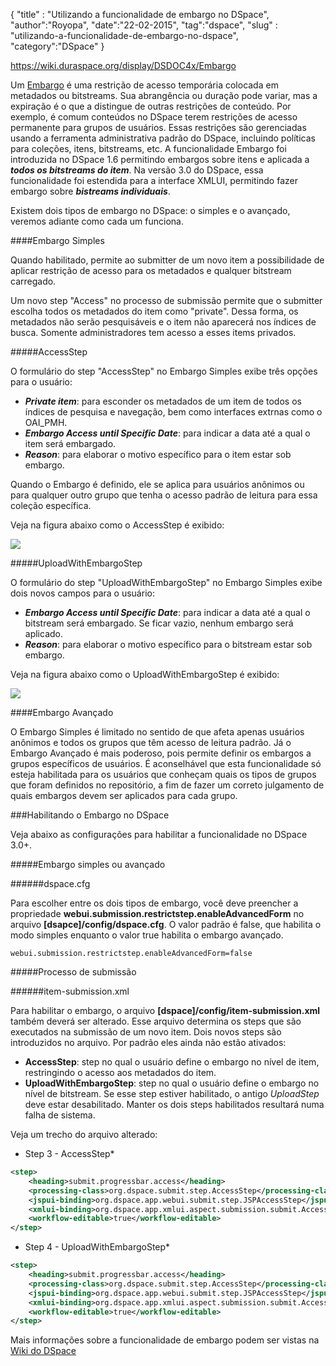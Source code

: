 {
"title" : "Utilizando a funcionalidade de embargo no DSpace",
"author":"Royopa",
"date":"22-02-2015",
"tag":"dspace",
"slug" : "utilizando-a-funcionalidade-de-embargo-no-dspace",
"category":"DSpace"
}

https://wiki.duraspace.org/display/DSDOC4x/Embargo

Um [Embargo][1] é uma restrição de acesso temporária colocada em metadados ou bitstreams. Sua abrangência ou duração pode variar, mas a expiração é o que a distingue de outras restrições de conteúdo. Por exemplo, é comum conteúdos no DSpace terem restrições de acesso permanente para grupos de usuários. Essas restrições são gerenciadas usando a ferramenta administrativa padrão do DSpace, incluindo políticas para coleções, itens, bitstreams, etc. 
A funcionalidade Embargo foi introduzida no DSpace 1.6 permitindo embargos sobre itens e aplicada a ***todos os bitstreams do item***. Na versão 3.0 do DSpace, essa funcionalidade foi estendida para a interface XMLUI, permitindo fazer embargo sobre ***bistreams individuais***.

Existem dois tipos de embargo no DSpace: o simples e o avançado, veremos adiante como cada um funciona.

####Embargo Simples

Quando habilitado, permite ao submitter de um novo item a possibilidade de aplicar restrição de acesso para os metadados e qualquer bitstream carregado.

Um novo step "Access" no processo de submissão permite que o submitter escolha todos os metadados do item como "private". Dessa forma, os metadados não serão pesquisáveis e o item não aparecerá nos índices de busca. Somente administradores tem acesso a esses items privados.

#####AccessStep

O formulário do step "AccessStep" no Embargo Simples exibe três opções para o usuário:

 - ***Private item***: para esconder os metadados de um item de todos os índices de pesquisa e navegação, bem como interfaces extrnas como o OAI_PMH.
 - ***Embargo Access until Specific Date***: para indicar a data até a qual o item será embargado.
 - ***Reason***: para elaborar o motivo específico para o item estar sob embargo.

Quando o Embargo é definido, ele se aplica para usuários anônimos ou para qualquer outro grupo que tenha o acesso padrão de leitura para essa coleção específica.

Veja na figura abaixo como o AccessStep é exibido:

![](http://www.royopa.url.ph/themes/textpress/assets/img/embargo-simples.png)

#####UploadWithEmbargoStep

O formulário do step "UploadWithEmbargoStep" no Embargo Simples exibe dois novos campos para o usuário:

 - ***Embargo Access until Specific Date***: para indicar a data até a qual o bitstream será embargado. Se ficar vazio, nenhum embargo será aplicado.
 - ***Reason***: para elaborar o motivo específico para o bitstream estar sob embargo.

Veja na figura abaixo como o UploadWithEmbargoStep é exibido:

![](http://www.royopa.url.ph/themes/textpress/assets/img/embargo-simples-UploadWithEmbargoStep.png)

####Embargo Avançado

O Embargo Simples é limitado no sentido de que afeta apenas usuários anônimos e todos os grupos que têm acesso de leitura padrão.  Já o Embargo Avançado é mais poderoso, pois permite definir os embargos a grupos específicos de usuários. É aconselhável que esta funcionalidade só esteja habilitada para os usuários que conheçam quais os tipos de grupos que foram definidos no repositório, a fim de fazer um correto julgamento de quais embargos devem ser aplicados para cada grupo. 

###Habilitando o Embargo no DSpace

Veja abaixo as configurações para habilitar a funcionalidade no DSpace 3.0+.

#####Embargo simples ou avançado

######dspace.cfg

Para escolher entre os dois tipos de embargo, você deve preencher a propriedade **webui.submission.restrictstep.enableAdvancedForm** no arquivo **[dsapce]/config/dspace.cfg**. O valor padrão é false, que habilita o modo simples enquanto o valor true habilita o embargo avançado.

    webui.submission.restrictstep.enableAdvancedForm=false

#####Processo de submissão

######item-submission.xml

Para habilitar o embargo, o arquivo **[dspace]/config/item-submission.xml** também deverá ser alterado. Esse arquivo determina os steps que são executados na submissão de um novo item.
Dois novos steps são introduzidos no arquivo. Por padrão eles ainda não estão ativados:

 - **AccessStep**: step no qual o usuário define o embargo no nível de item, restringindo o acesso aos metadados do item.
 - **UploadWithEmbargoStep**: step no qual o usuário define o embargo no nível de bitstream. Se esse step estiver habilitado, o antigo *UploadStep* deve estar desabilitado. Manter os dois steps habilitados resultará numa falha de sistema.

Veja um trecho do arquivo alterado:

* Step 3 - AccessStep*
```xml
<step>
    <heading>submit.progressbar.access</heading>
    <processing-class>org.dspace.submit.step.AccessStep</processing-class>
    <jspui-binding>org.dspace.app.webui.submit.step.JSPAccessStep</jspui-binding>
    <xmlui-binding>org.dspace.app.xmlui.aspect.submission.submit.AccessStep</xmlui-binding>
    <workflow-editable>true</workflow-editable>
</step>
```

* Step 4 - UploadWithEmbargoStep*
```xml
<step>
    <heading>submit.progressbar.access</heading>
    <processing-class>org.dspace.submit.step.AccessStep</processing-class>
    <jspui-binding>org.dspace.app.webui.submit.step.JSPAccessStep</jspui-binding>
    <xmlui-binding>org.dspace.app.xmlui.aspect.submission.submit.AccessStep</xmlui-binding>
    <workflow-editable>true</workflow-editable>
</step>
```

Mais informações sobre a funcionalidade de embargo podem ser vistas na [Wiki do DSpace][1]

[1]: https://wiki.duraspace.org/display/DSDOC5x/Embargo

